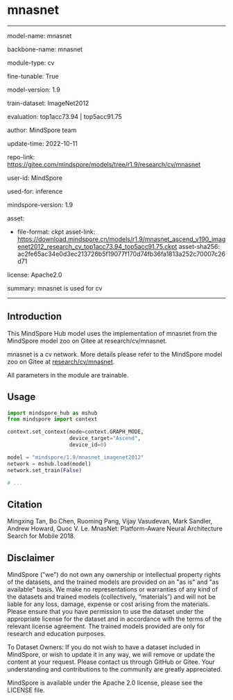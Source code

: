 # mnasnet

---

model-name: mnasnet

backbone-name: mnasnet

module-type: cv

fine-tunable: True

model-version: 1.9

train-dataset: ImageNet2012

evaluation: top1acc73.94 | top5acc91.75

author: MindSpore team

update-time: 2022-10-11

repo-link: <https://gitee.com/mindspore/models/tree/r1.9/research/cv/mnasnet>

user-id: MindSpore

used-for: inference

mindspore-version: 1.9

asset:

-
    file-format: ckpt
    asset-link: <https://download.mindspore.cn/models/r1.9/mnasnet_ascend_v190_imagenet2012_research_cv_top1acc73.94_top5acc91.75.ckpt>
    asset-sha256: ac2fe65ac34e0d3ec213726b5f19077f170d74fb36fa1813a252c70007c26d71

license: Apache2.0

summary: mnasnet is used for cv

---

## Introduction

This MindSpore Hub model uses the implementation of mnasnet from the MindSpore model zoo on Gitee at research/cv/mnasnet.

mnasnet is a cv network. More details please refer to the MindSpore model zoo on Gitee at [research/cv/mnasnet](https://gitee.com/mindspore/models/blob/r1.9/research/cv/mnasnet/README_CN.md).

All parameters in the module are trainable.

## Usage

```python
import mindspore_hub as mshub
from mindspore import context

context.set_context(mode=context.GRAPH_MODE,
                    device_target="Ascend",
                    device_id=0)

model = "mindspore/1.9/mnasnet_imagenet2012"
network = mshub.load(model)
network.set_train(False)

# ...
```

## Citation

Mingxing Tan, Bo Chen, Ruoming Pang, Vijay Vasudevan, Mark Sandler, Andrew Howard, Quoc V. Le. MnasNet: Platform-Aware Neural Architecture Search for Mobile 2018.

## Disclaimer

MindSpore ("we") do not own any ownership or intellectual property rights of the datasets, and the trained models are provided on an "as is" and "as available" basis. We make no representations or warranties of any kind of the datasets and trained models (collectively, “materials”) and will not be liable for any loss, damage, expense or cost arising from the materials. Please ensure that you have permission to use the dataset under the appropriate license for the dataset and in accordance with the terms of the relevant license agreement. The trained models provided are only for research and education purposes.

To Dataset Owners: If you do not wish to have a dataset included in MindSpore, or wish to update it in any way, we will remove or update the content at your request. Please contact us through GitHub or Gitee. Your understanding and contributions to the community are greatly appreciated.

MindSpore is available under the Apache 2.0 license, please see the LICENSE file.
